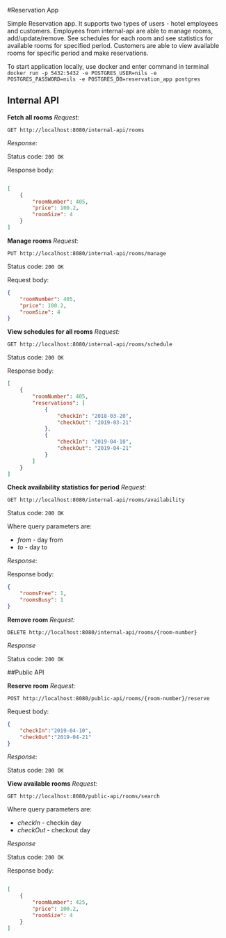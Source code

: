 #Reservation App

Simple Reservation app. It supports two types of users - hotel employees and customers.
Employees from internal-api are able to manage rooms, add/update/remove. See schedules for each room
and see statistics for available rooms for specified period. Customers are able to view available rooms 
for specific period and make reservations.

To start application locally, use docker and enter command in terminal
`docker run -p 5432:5432 -e POSTGRES_USER=nils -e POSTGRES_PASSWORD=nils -e POSTGRES_DB=reservation_app postgres`

## Internal API

**Fetch all rooms**
*Request:*

```GET http://localhost:8080/internal-api/rooms```

*Response:*

Status code: ```200 OK```

Response body:
```json

[
    {
        "roomNumber": 405,
        "price": 100.2,
        "roomSize": 4
    }
]

```

**Manage rooms**
*Request:*

```PUT http://localhost:8080/internal-api/rooms/manage```

Status code: ```200 OK```

Request body:
```json
{
	"roomNumber": 405,
	"price": 100.2,
	"roomSize": 4
}
```

**View schedules for all rooms**
*Request:*

```GET http://localhost:8080/internal-api/rooms/schedule```

Status code: ```200 OK```

Response body:
```json
[
    {
        "roomNumber": 405,
        "reservations": [
            {
                "checkIn": "2018-03-20",
                "checkOut": "2019-03-21"
            },
            {
                "checkIn": "2019-04-10",
                "checkOut": "2019-04-21"
            }
        ]
    }
]
```

**Check availability statistics for period**
*Request:*

```GET http://localhost:8080/internal-api/rooms/availability```

Status code: ```200 OK```

Where query parameters are:

   - *from* - day from
   - *to* - day to
   
*Response:*

Response body:
```json
{
    "roomsFree": 1,
    "roomsBusy": 1
}
```

**Remove room**
*Request:*

```DELETE http://localhost:8080/internal-api/rooms/{room-number}```

*Response*

Status code: ```200 OK```

##Public API

**Reserve room**
*Request:*

```POST http://localhost:8080/public-api/rooms/{room-number}/reserve```

Request body:
```json
{
	"checkIn":"2019-04-10",
	"checkOut":"2019-04-21"
}
```

*Response:*

Status code: ```200 OK```

**View available rooms**
*Request:*

```GET http://localhost:8080/public-api/rooms/search```

Where query parameters are:

   - *checkIn* - checkin day
   - *checkOut* - checkout day

*Response*

Status code: ```200 OK```

Response body:
```json

[
    {
        "roomNumber": 425,
        "price": 100.2,
        "roomSize": 4
    }
]
```


